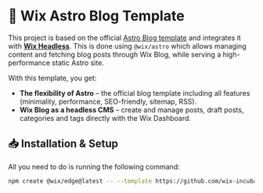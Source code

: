 # 🚀 Wix Astro Blog Template

This project is based on the official [Astro Blog template](https://github.com/withastro/astro/tree/main/examples/blog) and integrates it with [**Wix Headless**](https://dev.wix.com/docs/go-headless). This is done using `@wix/astro` which allows managing content and fetching blog posts through Wix Blog, while serving a high-performance static Astro site.

With this template, you get:

- **The flexibility of Astro** – the official blog template including all features (minimality, performance, SEO-friendly, sitemap, RSS).
- **Wix Blog as a headless CMS** – create and manage posts, draft posts, categories and tags directly with the Wix Dashboard.

## 📥 Installation & Setup

All you need to do is running the following command:

```bash
npm create @wix/edge@latest -- --template https://github.com/wix-incubator/headless-templates/tree/main/astro/blog
```
